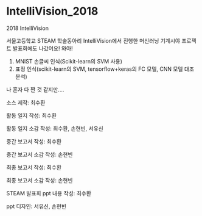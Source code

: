 # IntelliVision_2018
2018 IntelliVision

서울고등학교 STEAM 학술동아리 IntelliVision에서 진행한 머신러닝 기계시야 프로젝트
발표회에도 나갔어요! 와아!

1. MNIST 손글씨 인식(Scikit-learn의 SVM 사용)
2. 표정 인식(scikit-learn의 SVM, tensorflow+keras의 FC 모델, CNN 모델 대조분석)



나 혼자 다 짠 것 같지만....

소스 제작: 최수환

활동 일지 작성: 최수환

활동 일지 소감 작성: 최수환, 손현빈, 서유신

중간 보고서 작성: 최수환

중간 보고서 소감 작성: 손현빈

최종 보고서 작성: 최수환

최종 보고서 소감 작성: 손현빈

STEAM 발표회 ppt 내용 작성: 최수환

ppt 디자인: 서유신, 손현빈

